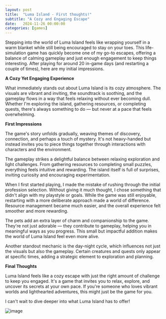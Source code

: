 ```yaml
---
layout: post
title:  "Luma Island - First thoughts!"
subtitle: "A Cozy and Engaging Escape"
date:   2024-11-26 00:00:00
categories: [games]
---
```


Stepping into the world of Luma Island feels like wrapping yourself in a warm blanket while still being encouraged to stay on your toes. This life-simulation game has quickly become one of my go-to escapes, offering a balance of calming gameplay and just enough engagement to keep things interesting. After playing for around 20 in-game days (and restarting a couple of times), here are my initial impressions.

**A Cozy Yet Engaging Experience**

What immediately stands out about Luma Island is its cozy atmosphere. The visuals are vibrant and inviting, the soundtrack is soothing, and the gameplay flows in a way that feels relaxing without ever becoming dull. Whether I'm exploring the island, gathering resources, or completing quests, there's always something to do — but never at a pace that feels overwhelming.

**First Impressions**

The game's story unfolds gradually, weaving themes of discovery, connection, and perhaps a touch of mystery. It's not heavy-handed but instead invites you to piece things together through interactions with characters and the environment.

The gameplay strikes a delightful balance between relaxing exploration and light challenges. From gathering resources to completing small puzzles, everything feels intuitive and rewarding. The island itself is full of surprises, inviting curiosity and encouraging experimentation.

When I first started playing, I made the mistake of rushing through the initial profession selection. Without giving it much thought, I chose something that didn't align with my playstyle or goals. While the game was still enjoyable, restarting with a more deliberate approach made a world of difference. Resource management became much easier, and the overall experience felt smoother and more rewarding.

The pets add an extra layer of charm and companionship to the game. They're not just adorable — they contribute to gameplay, helping you in meaningful ways as you progress. This small but impactful addition makes the world of Luma Island feel even more alive.

Another standout mechanic is the day-night cycle, which influences not just the visuals but also the gameplay. Certain creatures and quests only appear at specific times, adding a strategic element to exploration and planning.

**Final Thoughts**

Luma Island feels like a cozy escape with just the right amount of challenge to keep you engaged. It's a game that invites you to relax, explore, and uncover its secrets at your own pace. If you're someone who loves vibrant worlds and lighthearted adventures, this might just be the game for you.

I can't wait to dive deeper into what Luma Island has to offer!

![image](/assets/images/2024-11-26-luma-island/2024-11-26-luma-island-2.png)